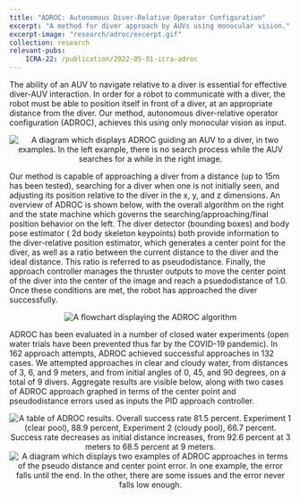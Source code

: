 ```yaml
---
title: "ADROC: Autonomous Diver-Relative Operator Configuration"
excerpt: "A method for diver approach by AUVs using monocular vision."
excerpt-image: "research/adroc/excerpt.gif"
collection: research
relevant-pubs: 
    ICRA-22: /publication/2022-05-01-icra-adroc
---
```

The ability of an AUV to navigate relative to a diver is essential for effective diver-AUV interaction.  In order for a robot to communicate with a diver, the robot must be able to position itself in front of a diver, at an appropriate distance from the diver. Our method, autonomous diver-relative operator configuration (ADROC), achieves this using only monocular vision as input. 

<div align="center">
    <img alt="A diagram which displays ADROC guiding an AUV to a diver, in two examples. In the left example, there is no search process while the AUV searches for a while in the right image." src="https://michaelscottfulton.com/images/research/adroc/figure1.png"></img>
</div>

Our method is capable of approaching a diver from a distance (up to 15m has been tested), searching for a diver when one is not initially seen, and adjusting its position relative to the diver in the x, y, and z dimensions. An overview of ADROC is shown below, with the overall algorithm on the right and the state machine which governs the searching/approaching/final position behavior on the left. The diver detector (bounding boxes) and body pose estimator ( 2d body skeleton keypoints) both provide information to the diver-relative position estimator, which generates a center point for the diver, as well as a ratio between the current distance to the diver and the ideal distance. This ratio is referred to as pseudodistance. Finally, the approach controller manages the thruster outputs to move the center point of the diver into the center of the image and reach a psuedodistance of 1.0. Once these conditions are met, the robot has approached the diver successfully.

<div align="center">
    <img alt="A flowchart displaying the ADROC algorithm" src="https://michaelscottfulton.com/images/research/adroc/flowchart.png"></img>
</div>

ADROC has been evaluated in a number of closed water experiments (open water trials have been prevented thus far by the COVID-19 pandemic). In 162 approach attempts, ADROC achieved successful approaches in 132 cases. We attempted approaches in clear and cloudy water, from distances of 3, 6, and 9 meters, and from initial angles of 0, 45, and 90 degrees, on a total of 9 divers. Aggregate results are visible below, along with two cases of ADROC approach graphed in terms of the center point and pseudodistance errors used as inputs the PID approach controller.

<div align="center">
    <img alt="A table of ADROC results. Overall success rate 81.5 percent. Experiment 1 (clear pool), 88.9 percent, Experiment 2 (cloudy pool), 66.7 percent. Success rate decreases as initial distance increases, from 92.6 percent at 3 meters to 68.5 percent at 9 meters." src="https://michaelscottfulton.com/images/research/adroc/table2.png"></img>
    <img alt="A diagram which displays two examples of ADROC approaches in terms of the pseudo distance and center point error. In one example, the error falls until the end. In the other, there are some issues and the error never falls low enough." src="https://michaelscottfulton.com/images/research/adroc/figure5.png"></img>
</div>